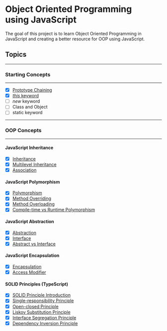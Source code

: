 # Object Oriented Programming <br> using JavaScript

The goal of this project is to learn Object Oriented Programming in JavaScript and creating a better resource for OOP using JavaScript.

## Topics

---

### Starting Concepts

---

- [x] [Prototype Chaining](/Starting%20Concepts/Prototype%20Chaining.md)
- [x] [_this_ keyword](/Starting%20Concepts/this_Keyword.md)
- [ ] _new_ keyword
- [ ] Class and Object
- [ ] static keyword

---

### OOP Concepts

---

#### JavaScript Inheritance

- [x] [Inheritance](/OOP%20Concepts/Inheritance/Inheritance.md)
- [x] [Multilevel Inheritance](/OOP%20Concepts/Inheritance/Multilevel_Inheritance.md)
- [x] [Association](/OOP%20Concepts/Inheritance/Association.md)

#### JavaScript Polymorphism

- [x] [Polymorphism](/OOP%20Concepts/Polymorphism/Polymorphism.md)
- [x] [Method Overriding](/OOP%20Concepts/Polymorphism/overriding.md)
- [x] [Method Overloading](/OOP%20Concepts/Polymorphism/overloading.md)
- [x] [Compile-time vs Runtime Polymorphism](/OOP%20Concepts/Polymorphism/compile_vs_runtime_polymorphism.md)

#### JavaScript Abstraction

- [x] [Abstraction](/OOP%20Concepts/Abstraction/Abstraction.md)
- [x] [Interface](/OOP%20Concepts/Abstraction/Interface.md)
- [x] [Abstract vs Interface](/OOP%20Concepts/Abstraction/abstract%20vs%20interface.md)

#### JavaScript Encapsulation

- [x] [Encapsulation](/OOP%20Concepts/Encapsulation/encapsulation.md)
- [x] [Access Modifier](/OOP%20Concepts/Encapsulation/access_modifiers.md)

#### SOLID Principles (TypeScript)

- [x] [SOLID Principle Introduction](/OOP%20Concepts/SOLID_Principles/Introduction.md)
- [x] [Single-responsibility Principle](/OOP%20Concepts/SOLID_Principles/SRP.md)
- [x] [Open-closed Principle](/OOP%20Concepts/SOLID_Principles/OCP.md)
- [x] [Liskov Substitution Principle](/OOP%20Concepts/SOLID_Principles/LSP.md)
- [x] [Interface Segregation Principle](/OOP%20Concepts/SOLID_Principles/ISP.md)
- [x] [Dependency Inversion Principle](/OOP%20Concepts/SOLID_Principles/DIP.md)
